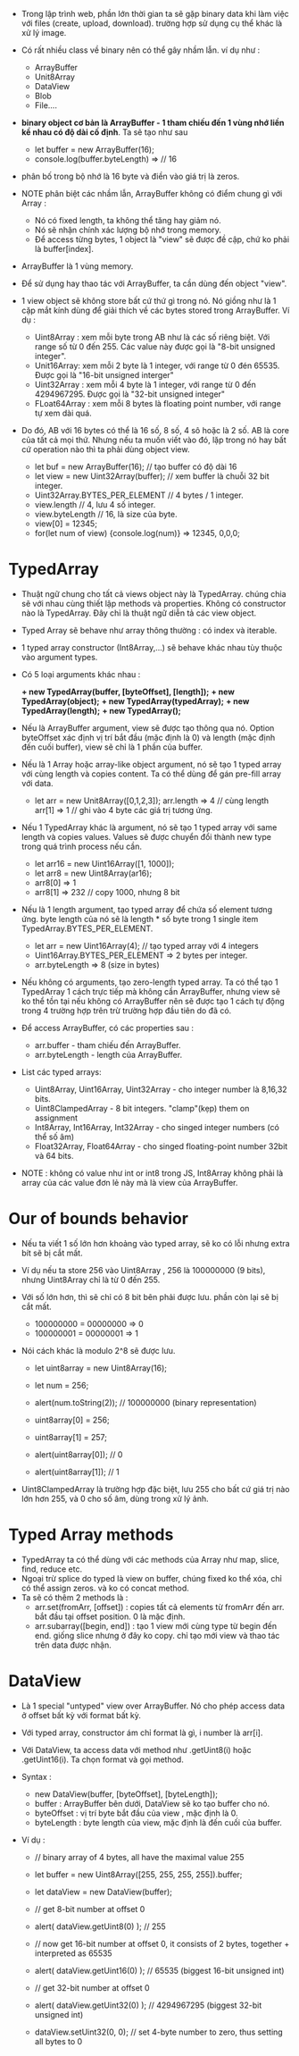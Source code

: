 - Trong lập trình web, phần lớn thời gian ta sẽ gặp binary data khi làm việc với files (create, upload, download). trường hợp sử dụng cụ thể khác là xử lý image.
- Có rất nhiều class về binary nên có thể gây nhầm lẫn. ví dụ như :
    + ArrayBuffer
    + Unit8Array
    + DataView 
    + Blob
    + File....

- __binary object cơ bản là ArrayBuffer - 1 tham chiếu đến 1 vùng nhớ liền kề nhau có độ dài cố định__. Ta sẽ tạo như sau 
 
    +   let buffer = new ArrayBuffer(16);
    +   console.log(buffer.byteLength) => // 16

- phân bố trong bộ nhớ là 16 byte và điền vào giá trị là zeros.
- NOTE phân biệt các nhầm lẫn, ArrayBuffer không có điểm chung gì với Array :
    + Nó có fixed length, ta không thể tăng hay giảm nó.
    + Nó sẽ nhận chính xác lượng bộ nhớ trong memory.
    + Để access từng bytes, 1 object là "view" sẽ được đề cập, chứ ko phải là buffer[index].

- ArrayBuffer là 1 vùng memory.
- Để sử dụng hay thao tác với ArrayBuffer, ta cần dùng đến object "view".
- 1 view object sẽ không store bất cứ thứ gì trong nó. Nó giồng như là 1 cặp mắt kính dùng để giải thích về các bytes stored trong ArrayBuffer. Ví dụ :
    
    + Uint8Array : xem mỗi byte trong AB như là các số riêng biệt. Với range số từ 0 đến 255. Các value này được gọi là "8-bit unsigned integer".
    + Unit16Array: xem mỗi 2 byte là 1 integer, với range từ 0 đén 65535. Được gọi là "16-bit unsigned interger"
    + Uint32Array : xem mỗi 4 byte là 1 integer, với range từ 0 đến 4294967295. Được gọi là "32-bit unsigned integer"
    + FLoat64Array : xem mỗi 8 bytes là floating point number, với range tự xem dài quá.

- Do đó, AB với 16 bytes có thể là 16 số, 8 số, 4 sô hoặc là 2 số. AB là core của tất cả mọi thứ. Nhưng nếu ta muốn viết vào đó, lặp trong nó hay bất cứ operation nào thì ta phải dùng object view.

    + let buf = new ArrayBuffer(16); // tạo buffer có độ dài 16
    + let view = new Uint32Array(buffer); // xem buffer là chuỗi 32 bit integer.
    + Uint32Array.BYTES_PER_ELEMENT // 4 bytes / 1 integer.
    + view.length // 4, lưu 4 số integer.
    + view.byteLength // 16, là size của byte.
    + view[0] = 12345;
    + for(let num of view) {console.log(num)} => 12345, 0,0,0;

# TypedArray
- Thuật ngữ chung cho tất cả views object này là TypedArray. chúng chia sẽ với nhau cùng thiết lập methods và properties. Không có constructor nào là TypedArray. Đây chỉ là thuật ngữ diễn tả các view object.
- Typed Array sẽ behave như array thông thường : có index và iterable.
- 1 typed array constructor (Int8Array,...) sẽ behave khác nhau tùy thuộc vào argument types.
- Có 5 loại arguments khác nhau :

    __+ new TypedArray(buffer, [byteOffset], [length]);__
    __+ new TypedArray(object);__
    __+ new TypedArray(typedArray);__
    __+ new TypedArray(length);__
    __+ new TypedArray();__

- Nếu là ArrayBuffer argument, view sẽ được tạo thông qua nó. Option byteOffset xác định vị trí bắt đầu (mặc định là 0) và length (mặc định đến cuối buffer), view sẽ chỉ là 1 phần của buffer.
- Nếu là 1 Array hoặc array-like object argument, nó sẽ tạo 1 typed array với cùng length và copies content. Ta có thể dùng để gán pre-fill array với data.

    + let arr = new Unit8Array([0,1,2,3]);
    arr.length => 4 // cùng length
    arr[1] => 1 // ghi vào 4 byte các giá trị tương ứng.

- Nếu 1 TypedArray khác là argument, nó sẽ tạo 1 typed array với same length và copies values. Values sẽ được chuyển đổi thành new type trong quá trình process nếu cần.

    + let arr16 = new Uint16Array([1, 1000]);
    + let arr8 = new Uint8Array(ar16);
    + arr8[0] => 1
    + arr8[1] => 232 // copy 1000, nhưng 8 bit 

- Nếu là 1 length argument, tạo typed array để chứa số element tương ứng. byte length của nó sẽ là length * số byte trong 1 single item TypedArray.BYTES_PER_ELEMENT.

    + let arr = new Uint16Array(4); // tạo typed array với 4 integers
    + Uint16Array.BYTES_PER_ELEMENT => 2 bytes per integer.
    + arr.byteLength => 8 (size in bytes)

- Nếu không có arguments, tạo zero-length typed array. Ta có thể tạo 1 TypedArray 1 cách trực tiếp mà không cần ArrayBuffer, nhưng view sẽ ko thể tồn tại nếu không có ArrayBuffer nên sẽ được tạo 1 cách tự động trong 4 trường hợp trên trừ trường hợp đầu tiên do đã có.

- Để access ArrayBuffer, có các properties sau :
    + arr.buffer - tham chiếu đến ArrayBuffer.
    + arr.byteLength - length của ArrayBuffer.

- List các typed arrays: 

    + Uint8Array, Uint16Array, Uint32Array - cho integer number là 8,16,32 bits.
    + Uint8ClampedArray - 8 bit integers. "clamp"(kẹp) them on assignment
    + Int8Array, Int16Array, Int32Array - cho singed integer numbers (có thể số âm)
    + Float32Array, Float64Array - cho singed floating-point number 32bit và 64 bits.

- NOTE : không có value như int or int8 trong JS, Int8Array không phải là array của các value đơn lẻ này mà là view của ArrayBuffer.

# Our of bounds behavior
- Nếu ta viết 1 số lớn hơn khoảng vào typed array, sẽ ko có lỗi nhưng extra bít sẽ bị cắt mất.
- Ví dụ nếu ta store 256 vào Uint8Array , 256 là 100000000 (9 bits), nhưng Uint8Array chỉ là từ 0 đến 255. 
- Với số lớn hơn, thì sẽ chỉ có 8 bit bên phải được lưu. phần còn lại sẽ bị cắt mất.

    + 100000000 = 00000000 => 0
    + 100000001 = 00000001 => 1

- Nói cách khác là modulo 2^8 sẽ được lưu.

    + let uint8array = new Uint8Array(16);

    + let num = 256;
    + alert(num.toString(2)); // 100000000 (binary representation)

    + uint8array[0] = 256;
    + uint8array[1] = 257;

    + alert(uint8array[0]); // 0
    + alert(uint8array[1]); // 1

- Uint8ClampedArray là trường hợp đặc biệt, lưu 255 cho bất cứ giá trị nào lớn hơn 255, và 0 cho số âm, dùng trong xử lý ảnh.


# Typed Array methods
- TypedArray ta có thể dùng với các methods của Array như map, slice, find, reduce etc.
- Ngoại trừ splice do typed là view on buffer, chúng fixed ko thể xóa, chỉ có thể assign zeros. và ko có concat method.
- Ta sẽ có thêm 2 methods là :
    + arr.set(fromArr, [offset]) : copies tất cả elements từ fromArr đến arr. bắt đầu tại offset position. 0 là mặc định.
    + arr.subarray([begin, end]) : tạo 1 view mới cùng type từ begin đến end. giống slice nhưng ở đây ko copy. chỉ tạo mới view và thao tác trên data được nhận.


# DataView
- Là 1 special "untyped" view over ArrayBuffer. Nó cho phép access data ở offset bất kỳ với format bất kỳ.
- Với typed array, constructor ám chỉ format là  gì, i number là arr[i].
- Với DataView, ta access data với method như .getUint8(i) hoặc .getUint16(i). Ta chọn format và gọi method.
- Syntax :

    + new DataView(buffer, [byteOffset], [byteLength]);
    + buffer : ArrayBuffer bên dưới, DataView sẽ ko tạo buffer cho nó.
    + byteOffset : vị trí byte bắt đầu của view , mặc định là 0.
    + byteLength : byte length của view, mặc định là đến cuối của buffer.

- Ví dụ :

    + // binary array of 4 bytes, all have the maximal value 255
    + let buffer = new Uint8Array([255, 255, 255, 255]).buffer;

    + let dataView = new DataView(buffer);

    + // get 8-bit number at offset 0
    + alert( dataView.getUint8(0) ); // 255

    + // now get 16-bit number at offset 0, it consists of 2 bytes, together  + interpreted as 65535
    + alert( dataView.getUint16(0) ); // 65535 (biggest 16-bit unsigned int)

    + // get 32-bit number at offset 0
    + alert( dataView.getUint32(0) ); // 4294967295 (biggest 32-bit unsigned int)

    + dataView.setUint32(0, 0); // set 4-byte number to zero, thus setting all bytes to 0